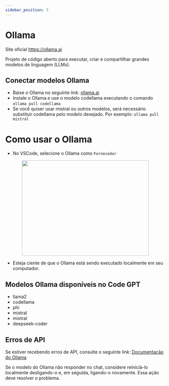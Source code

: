 ```yaml
---
sidebar_position: 5
---
```


# Ollama

Site oficial https://ollama.ai

Projeto de código aberto para executar, criar e compartilhar grandes modelos de linguagem (LLMs).
## Conectar modelos Ollama
- Baixe o Ollama no seguinte link: [ollama.ai](https://ollama.ai/)
- Instale o Ollama e use o modelo codellama executando o comando ```ollama pull codellama```
- Se você quiser usar mistral ou outros modelos, será necessário substituir codellama pelo modelo desejado. Por exemplo: ```ollama pull mistral```

# Como usar o Ollama
- No VSCode, selecione o Ollama como `Fornecedor`
 
<p align="center">
      <img width="400" height="300" src="https://github.com/davila7/code-gpt-docs/assets/37567214/a5e3eda0-1609-44b4-bffb-a275ba2562b0" />
</p>
 
- Esteja ciente de que o Ollama está sendo executado localmente em seu computador.

## Modelos Ollama disponíveis no Code GPT
- llama2
- codellama
- phi
- mistral
- mixtral
- deepseek-coder

## Erros de API
Se estiver recebendo erros de API, consulte o seguinte link: [Documentação do Ollama](https://ollama.ai/)

Se o modelo do Ollama não responder no chat, considere reiniciá-lo localmente desligando-o e, em seguida, ligando-o novamente. Essa ação deve resolver o problema.

<p align="center">
      <img width="250" height="00" src="https://github.com/davila7/code-gpt-docs/assets/37567214/4bd4e2c8-dbfb-46f3-b4d3-c3484cc7692c" />
</p>

